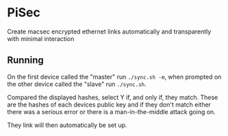 # PiSec
Create macsec encrypted ethernet links automatically and transparently with minimal interaction

## Running

On the first device called the "master" run `./sync.sh -m`, when prompted on the other device called the "slave" run `./sync.sh`.

Compared the displayed hashes, select Y if, and only if, they match. These are the hashes of each devices public key and if they don't match either there was a serious error or there is a man-in-the-middle attack going on.

They link will then automatically be set up.
